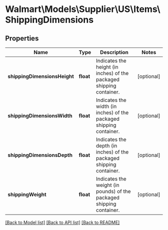 # Walmart\Models\Supplier\US\Items\ShippingDimensions

## Properties

Name | Type | Description | Notes
------------ | ------------- | ------------- | -------------
**shippingDimensionsHeight** | **float** | Indicates the height (in inches) of the packaged shipping container. | [optional]
**shippingDimensionsWidth** | **float** | Indicates the width (in inches) of the packaged shipping container. | [optional]
**shippingDimensionsDepth** | **float** | Indicates the depth (in inches) of the packaged shipping container. | [optional]
**shippingWeight** | **float** | Indicates the weight (in pounds) of the packaged shipping container. | [optional]


[[Back to Model list]](./) [[Back to API list]](../../../../../README.md#supported-apis) [[Back to README]](../../../../../README.md)
